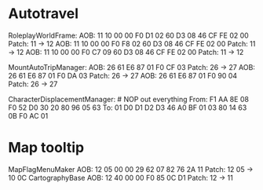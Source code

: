 # Autotravel
RoleplayWorldFrame:
    AOB: 11 10 00 00 F0 D1 02 60 D3 08 46 CF FE 02 00
    Patch: 11 -> 12
    AOB: 11 10 00 00 F0 F8 02 60 D3 08 46 CF FE 02 00
    Patch: 11 -> 12
    AOB: 11 10 00 00 F0 C7 09 60 D3 08 46 CF FE 02 00
    Patch: 11 -> 12

MountAutoTripManager:
    AOB: 26 61 E6 87 01 F0 CF 03
    Patch: 26 -> 27
    AOB: 26 61 E6 87 01 F0 DA 03
    Patch: 26 -> 27
    AOB: 26 61 E6 87 01 F0 90 04
    Patch: 26 -> 27

CharacterDisplacementManager:
    # NOP out everything
    From: F1 AA 8E 08 F0 52 D0 30 20 80 96 05 63
    To: 01 D0 D1 D2 D3 46 A0 BF 01 03 80 14 63 0B F0 AC 01


# Map tooltip
MapFlagMenuMaker
    AOB: 12 05 00 00 29 62 07 82 76 2A 11
    Patch: 12 05 -> 10 0C
CartographyBase
    AOB: 12 40 00 00 F0 85 0C D1
    Patch: 12 -> 11
